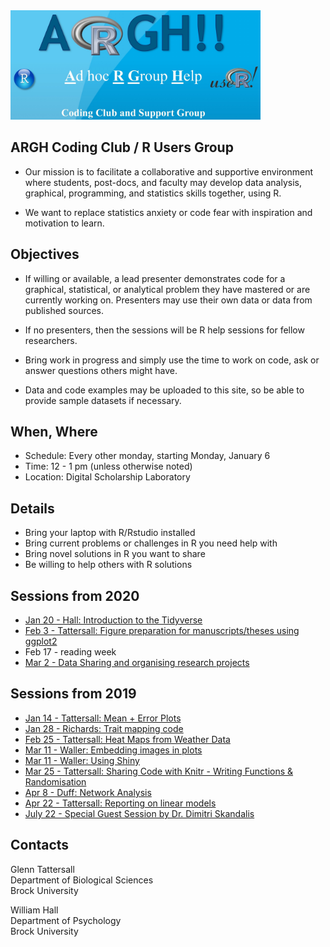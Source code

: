 
<img src="https://raw.githubusercontent.com/gtatters/ARGHCodingClub/master/Images/ARGHlogo.jpg" alt="ARGH logo" width="400"/>

## ARGH Coding Club / R Users Group

- Our mission is to facilitate a collaborative and supportive environment where students, post-docs, and faculty may develop data analysis, graphical, programming, and statistics skills together, using R. 

- We want to replace statistics anxiety or code fear with inspiration and motivation to learn.

## Objectives 

- If willing or available, a lead presenter demonstrates code for a graphical, statistical, or analytical problem they have mastered or are currently working on.  Presenters may use their own data or data from published sources.

- If no presenters, then the sessions will be R help sessions for fellow researchers. 

- Bring work in progress and simply use the time to work on code, ask or answer questions others might have.

- Data and code examples may be uploaded to this site, so be able to provide sample datasets if necessary. 


## When, Where

- Schedule: Every other monday, starting Monday, January 6
- Time: 12 - 1 pm (unless otherwise noted) 
- Location: Digital Scholarship Laboratory

## Details

- Bring your laptop with R/Rstudio installed
- Bring current problems or challenges in R you need help with
- Bring novel solutions in R you want to share
- Be willing to help others with R solutions

## Sessions from 2020

- [Jan 20 - Hall: Introduction to the Tidyverse](https://github.com/gtatters/ARGHCodingClub//tree/master/Tidyverse)
- [Feb 3 - Tattersall: Figure preparation for manuscripts/theses using ggplot2](https://github.com/gtatters/ARGHCodingClub//tree/master/ggplot)
- Feb 17 - reading week
- [Mar 2 - Data Sharing and organising research projects](https://github.com/gtatters/ARGHCodingClub//tree/master/Organising_Research_Data)


## Sessions from 2019

- [Jan 14 - Tattersall: Mean + Error Plots](https://github.com/gtatters/ARGHCodingClub//tree/master/Mean_Error_Dot_Plot)
- [Jan 28 - Richards: Trait mapping code](https://github.com/gtatters/ARGHCodingClub//tree/master/Trait_Mapping)
- [Feb 25 - Tattersall: Heat Maps from Weather Data](https://github.com/gtatters/ARGHCodingClub//tree/master/Heat_Maps) 
- [Mar 11 - Waller: Embedding images in plots](https://github.com/gtatters/ARGHCodingClub//tree/master/Embed_Image)
- [Mar 11 - Waller: Using Shiny](https://github.com/gtatters/ARGHCodingClub//tree/master/Using_Shiny)
- [Mar 25 - Tattersall: Sharing Code with Knitr - Writing Functions &  Randomisation](https://github.com/gtatters/ARGHCodingClub//tree/master/Sharing_Code)
- [Apr 8 - Duff: Network Analysis](https://github.com/gtatters/ARGHCodingClub//tree/master/Network_Analysis) 
- [Apr 22 - Tattersall: Reporting on linear models](https://github.com/gtatters/ARGHCodingClub//tree/master/Linear_Model_Reporting) 
- [July 22 - Special Guest Session by Dr. Dimitri Skandalis](https://github.com/gtatters/ARGHCodingClub//tree/master/GAMs) 
 

## Contacts

Glenn Tattersall  
Department of Biological Sciences  
Brock University

William Hall  
Department of Psychology  
Brock University  

